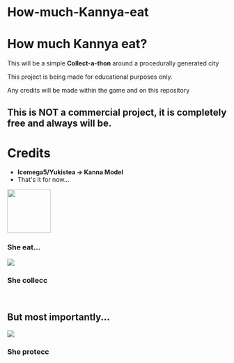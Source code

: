 # How-much-Kannya-eat
<h1>How much Kannya eat?</h1>
<p>This will be a simple <b>Collect-a-thon</b> around a procedurally generated city</p>
<p>This project is being made for educational purposes only.</p>
<p>Any credits will be made within the game and on this repository</p>

<h2>This is <b>NOT</b> a commercial project, it is completely free and always will be.</h2>

<h1>Credits</h1>
<ul>
  <li><b>Icemega5/Yukistea -> Kanna Model</b></li>
  <li>That's it for now...</li>
</ul>



<img width="100" height="100" src="https://i.imgur.com/k0ueMCG.gif"/>
<h3><b>She eat...</b></h3>

<img src="https://i.ytimg.com/vi/YOoaozFagZQ/maxresdefault.jpg"/>
<h3><b>She collecc</b></h3>
<br>
<h2><b>But most importantly...</b></h2>

<img src="https://i.pinimg.com/originals/bc/07/c6/bc07c6158733986ca5c8d4ace508a2ae.png"/>
<h3><b>She protecc</b></h3>
